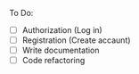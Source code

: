 To Do:
- [ ] Authorization (Log in)
- [ ] Registration (Create accaunt)
- [ ] Write documentation
- [ ] Code refactoring
